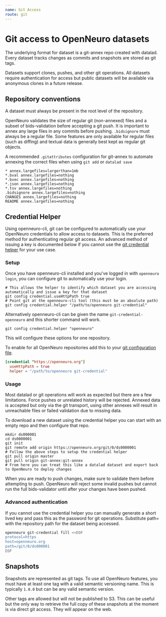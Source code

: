 ```yaml
---
name: Git Access
route: git
---
```


# Git access to OpenNeuro datasets

The underlying format for dataset is a git-annex repo created with datalad. Every dataset tracks changes as commits and snapshots are stored as git tags.

Datasets support clones, pushes, and other git operations. All datasets require authentication for access but public datasets will be available via anonymous clones in a future release.

## Repository conventions

A dataset must always be present in the root level of the repository.

OpenNeuro validates the size of regular git (non-annexed) files and a subset of bids-validation before accepting a git push. It is important to annex any large files in any commits before pushing. `.bidsignore` must always be a regular file. Some features are only available for regular files (such as diffing) and textual data is generally best kept as regular git objects.

A recommended `.gitattributes` configuration for git-annex to automate annexing the correct files when using `git add` or `datalad save`

```
* annex.largefiles=largerthan=1mb
*.bval annex.largefiles=nothing
*.bvec annex.largefiles=nothing
*.json annex.largefiles=nothing
*.tsv annex.largefiles=nothing
.bidsignore annex.largefiles=nothing
CHANGES annex.largefiles=nothing
README annex.largefiles=nothing
```

## Credential Helper

Using openneuro-cli, git can be configured to automatically use your OpenNeuro credentials to allow access to datasets. This is the preferred method for authenticating regular git access. An advanced method of issuing a key is documented below if you cannot use the [git credential helper](https://git-scm.com/docs/gitcredentials) for your use case.

### Setup

Once you have openneuro-cli installed and you've logged in with `openneuro login`, you can configure git to automatically use your login.

```shell
# This allows the helper to identify which dataset you are accessing automatically and issue a key for that dataset
git config credential.useHttpPath true
# Point git at the openneuro-cli tool (this must be an absolute path)
git config credential.helper "/path/to/openneuro git-credential"
```

Alternatively openneuro-cli can be given the name `git-credential-openneuro` and this shorter command will work.

```shell
git config credential.helper "openneuro"
```

This will configure these options for one repository.

To enable for all OpenNeuro repositories add this to your [git configuration file](https://git-scm.com/docs/git-config#FILES).

```conf
[credential "https://openneuro.org"]
  useHttpPath = true
  helper = "/path/to/openneuro git-credential"
```

### Usage

Most datalad or git operations will work as expected but there are a few limitations. Force pushes or unrelated history will be rejected. Annexed data is accepted but only via the git transport, using other annexes will result in unreachable files or failed validation due to missing data.

To download a new dataset using the credential helper you can start with an empty repo and then configure that repo.

```shell
mkdir ds000001
cd ds0000001
git init
git remote add origin https://openneuro.org/git/0/ds0000001
# Follow the above steps to setup the credential helper
git pull origin master
git pull origin git-annex:git-annex
# From here you can treat this like a datalad dataset and export back to OpenNeuro to deploy changes
```

When you are ready to push changes, make sure to validate them before attempting to push. OpenNeuro will reject some invalid pushes but cannot run the full bids-validator until after your changes have been pushed.

### Advanced authentication

If you cannot use the credential helper you can manually generate a short lived key and pass this as the password for git operations. Substitute path= with the repository path for the dataset being accessed.

```bash
openneuro git-credential fill <<EOF
protocol=https
host=openneuro.org
path=/git/0/ds000001
EOF
```


## Snapshots

Snapshots are represented as git tags. To use all OpenNeuro features, you must have at least one tag with a valid semantic versioning name. This is typically `1.0.0` but can be any valid semantic version.

Other tags are allowed but will not be published to S3. This can be useful but the only way to retrieve the full copy of these snapshots at the moment is via direct git access. They will appear on the web.
